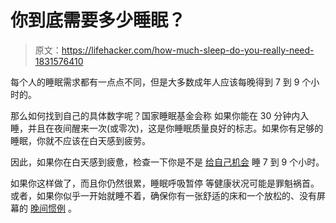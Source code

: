 # 你到底需要多少睡眠？

> 原文：<https://lifehacker.com/how-much-sleep-do-you-really-need-1831576410>

每个人的睡眠需求都有一点点不同，但是大多数成年人应该每晚得到 7 到 9 个小时的。



那么如何找到自己的具体数字呢？国家睡眠基金会称 如果你能在 30 分钟内入睡，并且在夜间醒来一次(或零次)，这是你睡眠质量良好的标志。如果你有足够的睡眠，你就不应该在白天感到疲劳。

因此，如果你在白天感到疲惫，检查一下你是不是 [给自己机会](https://lifehacker.com/sleep-opportunity-is-the-key-to-actually-getting-enou-1821151153) 睡 7 到 9 个小时。

如果你这样做了，而且你仍然很累，睡眠呼吸暂停 等健康状况可能是罪魁祸首。或者，如果你似乎一开始就睡不着，确保你有一张舒适的床和一个放松的、没有屏幕的 [晚间惯例](https://lifehacker.com/the-bedtime-routine-that-helps-me-sleep-better-when-tra-1793592697) 。